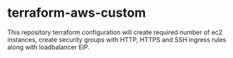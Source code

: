 # terraform-aws-custom
This repository terraform configuration will create required number of ec2 instances, create security groups with HTTP, HTTPS and SSH ingress rules along with loadbalancer EIP.
